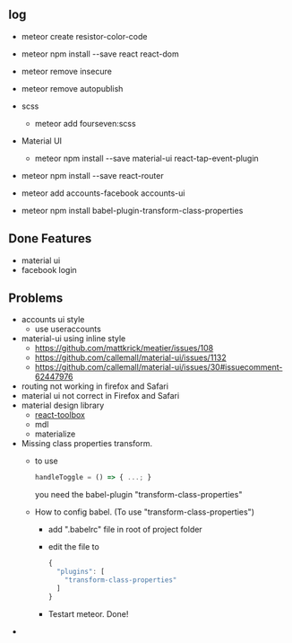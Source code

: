 ## log
* meteor create resistor-color-code
* meteor npm install --save react react-dom
* meteor remove insecure
* meteor remove autopublish
* scss
  * meteor add fourseven:scss
* Material UI
  * meteor npm install --save material-ui react-tap-event-plugin
* meteor npm install --save react-router
* meteor add accounts-facebook accounts-ui

* meteor npm install babel-plugin-transform-class-properties

## Done Features
* material ui
* facebook login

## Problems
* accounts ui style
  * use useraccounts
* material-ui using inline style
  * https://github.com/mattkrick/meatier/issues/108
  * https://github.com/callemall/material-ui/issues/1132
  * https://github.com/callemall/material-ui/issues/30#issuecomment-62447976
* routing not working in firefox and Safari
* material ui not correct in Firefox and Safari
* material design library
  * [react-toolbox](https://github.com/react-toolbox/react-toolbox)
  * mdl
  * materialize
* Missing class properties transform.
  * to use

    ```js
    handleToggle = () => { ...; }
    ```

    you need the babel-plugin "transform-class-properties"

  * How to config babel. (To use "transform-class-properties")
    * add ".babelrc" file in root of project folder
    * edit the file to

      ```js
      {
        "plugins": [
          "transform-class-properties"
        ]
      }
      ```
    * Testart meteor. Done!
*
